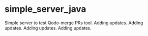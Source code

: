 # simple_server_java

Simple server to test Qodo-merge PRs tool.
Adding updates.
Adding updates.
Adding updates.
Adding updates.
